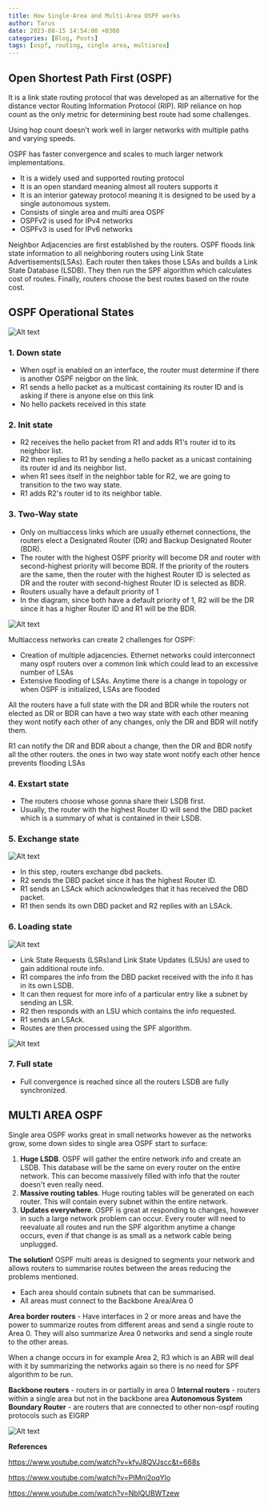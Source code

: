 ```yaml
---
title: How Single-Area and Multi-Area OSPF works
author: Tarus
date: 2023-08-15 14:54:00 +0300
categories: [Blog, Posts]
tags: [ospf, routing, single area, multiarea]
---
```


## Open Shortest Path First (OSPF)
It is a link state routing protocol that was developed as an alternative for the distance vector Routing Information Protocol (RIP). RIP reliance on hop count as the only metric for determining best route had some challenges. 

Using hop count doesn't work well in larger networks with multiple paths and varying speeds.

OSPF has faster convergence and scales to much larger network implementations.

- It is a widely used and supported routing protocol
- It is an open standard meaning almost all routers supports it
- It is an interior gateway protocol meaning it is designed to be used by a single autonomous system.
- Consists of single area and multi area OSPF
- OSPFv2 is used for IPv4 networks
- OSPFv3 is used for IPv6 networks

Neighbor Adjacencies are first established by the routers. OSPF floods link state information to all neighboring routers using Link State Advertisements(LSAs). Each router then takes those LSAs and builds a Link State Database (LSDB). They then run the SPF algorithm which calculates cost of routes. Finally, routers choose the best routes based on the route cost.

## OSPF Operational States

![Alt text](/assets/ospf/image.png)

### 1. Down state
- When ospf is enabled on an interface, the router must determine if there is another OSPF neigbor on the link.
- R1 sends a hello packet as a multicast containing its router ID and is asking if there is anyone else on this link  
- No hello packets received in this state

### 2. Init state
- R2 receives the hello packet from R1 and adds R1's router id to its neighbor list.
- R2 then replies to R1 by sending a hello packet as a unicast containing its router id and its neighbor list.
- when R1 sees itself in the neighbor table for R2, we are going to transition to the two way state.
- R1 adds R2's router id to its neighbor table.

### 3. Two-Way state
- Only on multiaccess links which are usually ethernet connections, the routers elect a Designated Router (DR) and Backup Designated Router (BDR). 
- The router with the highest OSPF priority will become DR and router with second-highest priority will become BDR. If the priority of the routers are the same, then the router with the highest Router ID is selected as DR and the router with second-highest Router ID is selected as BDR.
- Routers usually have a default priority of 1
- In the diagram, since both have a default priority of 1, R2 will be the DR since it has a higher Router ID and R1 will be the BDR.

![Alt text](/assets/ospf/image1.png)

Multiaccess networks can create 2 challenges for OSPF:
- Creation of multiple adjacencies. Ethernet networks could interconnect many ospf routers over a common link which could lead to an excessive number of LSAs
- Extensive flooding of LSAs. Anytime there is a change in topology or when OSPF is initialized, LSAs are flooded

All the routers have a full state with the DR and BDR while the routers not elected as DR or BDR can have a two way state with each other meaning they wont notify each other of any changes, only the DR and BDR will notify them. 

R1 can notify the DR and BDR about a change, then the DR and BDR notify all the other routers. the ones in two way state wont notify each other hence prevents flooding LSAs

### 4. Exstart state
- The routers choose whose gonna share their LSDB first.
- Usually, the router with the highest Router ID will send the DBD packet which is a summary of what is contained in their LSDB. 

### 5. Exchange state

![Alt text](/assets/ospf/image2.png)

- In this step, routers exchange dbd packets.
- R2 sends the DBD packet since it has the highest Router ID.
- R1 sends an LSAck which acknowledges that it has received the DBD packet.
- R1 then sends its own DBD packet and R2 replies with an LSAck.

### 6. Loading state

![Alt text](/assets/ospf/image3.png)

- Link State Requests (LSRs)and Link State Updates (LSUs) are used to gain additional route info. 
- R1 compares the info from the DBD packet received with the info it has in its own LSDB.
- It can then request for more info of a particular entry like a subnet by sending an LSR.
- R2 then responds with an LSU which contains the info requested.
- R1 sends an LSAck.
- Routes are then processed using the SPF algorithm.

![Alt text](/assets/ospf/image4.png)

### 7. Full state
- Full convergence is reached since all the routers LSDB are fully synchronized.


## MULTI AREA OSPF
Single area OSPF works great in small networks however as the networks grow, some down sides to single area OSPF start to surface:
1. **Huge LSDB**. OSPF will gather the entire network info and create an LSDB. This database will be the same on every router on the entire network. This can become massively filled with info that the router doesn't even really need.
2. **Massive routing tables**. Huge routing tables will be generated on each router. This will contain every subnet within the entire network.
3. **Updates everywhere**. OSPF is great at responding to changes, however in such a large network problem can occur. Every router will need to reevaluate all routes and run the SPF algorithm anytime a change occurs, even if that change is as small as a network cable being unplugged.

**The solution!** OSPF multi areas is designed to segments your network and allows routers to summarise routes between the areas reducing the problems mentioned.

- Each area should contain subnets that can be summarised.
- All areas must connect to the Backbone Area/Area 0

**Area border routers** - Have interfaces in 2 or more areas and have the power to summarize routes from different areas and send a single route to Area 0. They will also summarize Area 0 networks and send a single route to the other areas.

When a change occurs in for example Area 2, R3 which is an ABR will deal with it by summarizing the networks again so there is no need for SPF algorithm to be run.

**Backbone routers** - routers in or partially in area 0
**Internal routers** - routers within a single area but not in the backbone area
**Autonomous System Boundary Router** - are routers that are connected to other non-ospf routing protocols such as EIGRP

![Alt text](/assets/ospf/image5.png)

**References**

https://www.youtube.com/watch?v=kfvJ8QVJscc&t=668s

https://www.youtube.com/watch?v=PIMnj2oqYIo

https://www.youtube.com/watch?v=NblQUBWTzew





